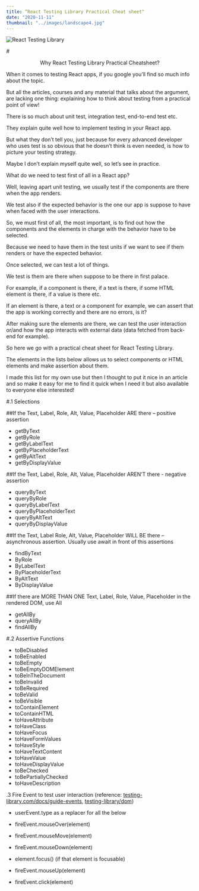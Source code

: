 ```yaml
---
title: “React Testing Library Practical Cheat sheet"
date: "2020-11-11"
thumbnail: "../images/landscape4.jpg"
---
```


![React Testing Library](../images/code9.jpg)

#<center>Why React Testing Library Practical Cheatsheet?</center>

When it comes to testing React apps, if you google you’ll find so much info about the topic.

But all the articles, courses and any material that talks about the argument, are lacking one thing: explaining how to think about testing from a practical point of view!

There is so much about unit test, integration test, end-to-end test etc.

They explain quite well how to implement testing in your React app.

But what they don’t tell you, just because for every advanced developer who uses test is so obvious that he doesn’t think is even needed, is how to picture your testing strategy.

Maybe I don’t explain myself quite well, so let’s see in practice.

What do we need to test first of all in a React app?

Well, leaving apart unit testing, we usually test if the components are there when the app renders.

We test also if the expected behavior is the one our app is suppose to have when faced with the user interactions.

So, we must first of all, the most important, is to find out how the components and the elements in charge with the behavior have to be selected.

Because we need to have them in the test units if we want to see if them renders or have the expected behavior.

Once selected, we can test a lot of things.

We test is them are there when suppose to be there in first palace.

For example, if a component is there, if a text is there, if some HTML element is there, if a value is there etc.

If an element is there, a text or a component for example, we can assert that the app is working correctly and there are no errors, is it?

After making sure the elements are there, we can test the user interaction or/and how the app interacts with external data (data fetched from back-end for example).

So here we go with a practical cheat sheet for React Testing Library.

The elements in the lists below allows us to select components or HTML elements and make assertion about them.

I made this list for my own use but then I thought to put it nice in an article and so make it easy for me to find it quick when I need it but also available to everyone else interested!

#.1 Selections

##If the Text, Label, Role, Alt, Value, Placeholder ARE there – positive assertion

- getByText
- getByRole
- getByLabelText
- getByPlaceholderText
- getByAltText
- getByDisplayValue

##If the Text, Label, Role, Alt, Value, Placeholder AREN’T there - negative assertion

- queryByText
- queryByRole
- queryByLabelText
- queryByPlaceholderText
- queryByAltText
- queryByDisplayValue

##If the Text, Label Role, Alt, Value, Placeholder WILL BE there – asynchronous assertion. Usually use await in front of this assertions

- findByText
- ByRole
- ByLabelText
- ByPlaceholderText
- ByAltText
- ByDisplayValue

##If there are MORE THAN ONE Text, Label, Role, Value, Placeholder in the rendered DOM, use All

- getAllBy
- queryAllBy
- findAllBy

#.2 Assertive Functions

- toBeDisabled
- toBeEnabled
- toBeEmpty
- toBeEmptyDOMElement
- toBeInTheDocument
- toBeInvalid
- toBeRequired
- toBeValid
- toBeVisible
- toContainElement
- toContainHTML
- toHaveAttribute
- toHaveClass
- toHaveFocus
- toHaveFormValues
- toHaveStyle
- toHaveTextContent
- toHaveValue
- toHaveDisplayValue
- toBeChecked
- toBePartiallyChecked
- toHaveDescription

.3 Fire Event to test user interaction (reference: <a href="https://testing-library.com/docs/guide-events, all supported events" target="_blank">testing-library.com/docs/guide-events</a>, <a href="https://github.com/testing-library/dom-testing-library/blob/master/src/event-map.js" target="_blank">testing-library/dom</a>)

- userEvent.type as a replacer for all the below

- fireEvent.mouseOver(element)
- fireEvent.mouseMove(element)
- fireEvent.mouseDown(element)
- element.focus() (if that element is focusable)
- fireEvent.mouseUp(element)
- fireEvent.click(element)
